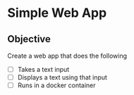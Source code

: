 # Simple Web App  

## Objective

Create a web app that does the following

- [ ] Takes a text input
- [ ] Displays a text using that input
- [ ] Runs in a docker container
